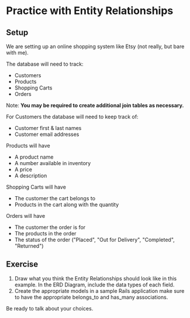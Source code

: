 # Practice with Entity Relationships

## Setup

We are setting up an online shopping system like Etsy (not really, but bare with me).  


The database will need to track:
- Customers
- Products
- Shopping Carts
- Orders

Note:  **You may be required to create additional join tables as necessary.**

For Customers the database will need to keep track of:
-  Customer first & last names
-  Customer email addresses

Products will have
-  A product name
-  A number available in inventory
-  A price
-  A description

Shopping Carts will have
- The customer the cart belongs to
- Products in the cart along with the quantity

Orders will have
- The customer the order is for
- The products in the order
- The status of the order ("Placed", "Out for Delivery", "Completed", "Returned")


## Exercise
1. Draw what you think the Entity Relationships should look like in this example.  In the ERD Diagram, include the data types of each field.
2. Create the appropriate models in a sample Rails application make sure to have the appropriate belongs_to and has_many associations.

Be ready to talk about your choices.

